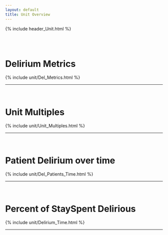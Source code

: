 ```yaml
---
layout: default
title: Unit Overview
---
```

{% include header_Unit.html %}

<br><br>


# Delirium Metrics
{% include unit/Del_Metrics.html %}
__________________________________________________
<br>

# Unit Multiples
{% include unit/Unit_Multiples.html %}
__________________________________________________

<br>

# Patient Delirium over time
{% include unit/Del_Patients_Time.html %}
__________________________________________________

<br>

# Percent of StaySpent Delirious
{% include unit/Delirium_Time.html %}

__________________________________________________
